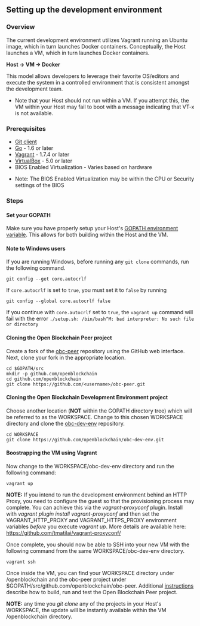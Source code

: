 ## Setting up the development environment

### Overview
The current development environment utilizes Vagrant running an Ubuntu image, which in turn launches Docker containers. Conceptually, the Host launches a VM, which in turn launches Docker containers.

**Host -> VM -> Docker**

This model allows developers to leverage their favorite OS/editors and execute the system in a controlled environment that is consistent amongst the development team.

- Note that your Host should not run within a VM. If you attempt this, the VM within your Host may fail to boot with a message indicating that VT-x is not available.

### Prerequisites
* [Git client](https://git-scm.com/downloads)
* [Go](https://golang.org/) - 1.6 or later
* [Vagrant](https://www.vagrantup.com/) - 1.7.4 or later
* [VirtualBox](https://www.virtualbox.org/) - 5.0 or later
* BIOS Enabled Virtualization - Varies based on hardware

- Note: The BIOS Enabled Virtualization may be within the CPU or Security settings of the BIOS

### Steps

#### Set your GOPATH
Make sure you have properly setup your Host's [GOPATH environment variable](https://github.com/golang/go/wiki/GOPATH). This allows for both building within the Host and the VM.

#### Note to Windows users

If you are running Windows, before running any `git clone` commands, run the following command.
```
git config --get core.autocrlf
```
If `core.autocrlf` is set to `true`, you must set it to `false` by running
```
git config --global core.autocrlf false
```
If you continue with `core.autocrlf` set to `true`, the `vagrant up` command will fail with the error `./setup.sh: /bin/bash^M: bad interpreter: No such file or directory`

#### Cloning the Open Blockchain Peer project

Create a fork of the [obc-peer](https://github.com/openblockchain/obc-peer) repository using the GitHub web interface. Next, clone your fork in the appropriate location.

```
cd $GOPATH/src
mkdir -p github.com/openblockchain
cd github.com/openblockchain
git clone https://github.com/<username>/obc-peer.git
```


#### Cloning the Open Blockchain Development Environment project
Choose another location (**NOT** within the GOPATH directory tree) which will be referred to as the WORKSPACE. Change to this chosen WORKSPACE directory and clone the [obc-dev-env](https://github.com/openblockchain/obc-dev-env) repository.

    cd WORKSPACE
    git clone https://github.com/openblockchain/obc-dev-env.git


#### Boostrapping the VM using Vagrant    

Now change to the WORKSPACE/obc-dev-env directory and run the following command:

    vagrant up

**NOTE:** If you intend to run the development environment behind an HTTP Proxy, you need to configure the guest so that the provisioning process may complete.  You can achieve this via the *vagrant-proxyconf* plugin. Install with *vagrant plugin install vagrant-proxyconf* and then set the VAGRANT_HTTP_PROXY and VAGRANT_HTTPS_PROXY environment variables *before* you execute *vagrant up*. More details are available here: https://github.com/tmatilai/vagrant-proxyconf/


Once complete, you should now be able to SSH into your new VM with the following command from the same WORKSPACE/obc-dev-env directory.

    vagrant ssh

Once inside the VM, you can find your WORKSPACE directory under /openblockchain and the obc-peer project under $GOPATH/src/github.com/openblockchain/obc-peer. Additional [instructions](https://github.com/openblockchain/obc-peer/blob/master/README.md) describe how to build, run and test the Open Blockchain Peer project.

**NOTE:** any time you *git clone* any of the projects in your Host's WORKSPACE, the update will be instantly available within the VM /openblockchain directory.
